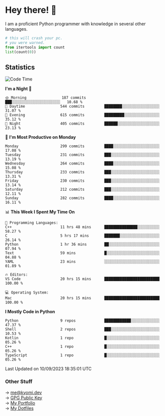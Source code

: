 # Hey there! 👋

I am a proficient Python programmer with knowledge in several other languages.

```py
# this will crash your pc.
# you were warned.
from itertools import count
list(count(0))
```

## Statistics
<!--START_SECTION:waka-->
![Code Time](http://img.shields.io/badge/Code%20Time-384%20hrs%2040%20mins-blue)

**I'm a Night 🦉** 

```text
🌞 Morning                187 commits         ███░░░░░░░░░░░░░░░░░░░░░░   10.68 % 
🌆 Daytime                544 commits         ████████░░░░░░░░░░░░░░░░░   31.07 % 
🌃 Evening                615 commits         █████████░░░░░░░░░░░░░░░░   35.12 % 
🌙 Night                  405 commits         ██████░░░░░░░░░░░░░░░░░░░   23.13 % 
```
📅 **I'm Most Productive on Monday** 

```text
Monday                   299 commits         ████░░░░░░░░░░░░░░░░░░░░░   17.08 % 
Tuesday                  231 commits         ███░░░░░░░░░░░░░░░░░░░░░░   13.19 % 
Wednesday                264 commits         ████░░░░░░░░░░░░░░░░░░░░░   15.08 % 
Thursday                 233 commits         ███░░░░░░░░░░░░░░░░░░░░░░   13.31 % 
Friday                   230 commits         ███░░░░░░░░░░░░░░░░░░░░░░   13.14 % 
Saturday                 212 commits         ███░░░░░░░░░░░░░░░░░░░░░░   12.11 % 
Sunday                   282 commits         ████░░░░░░░░░░░░░░░░░░░░░   16.11 % 
```


📊 **This Week I Spent My Time On** 

```text
💬 Programming Languages: 
C++                      11 hrs 48 mins      ███████████████░░░░░░░░░░   58.27 % 
C                        5 hrs 17 mins       ███████░░░░░░░░░░░░░░░░░░   26.14 % 
Python                   1 hr 36 mins        ██░░░░░░░░░░░░░░░░░░░░░░░   07.94 % 
Text                     59 mins             █░░░░░░░░░░░░░░░░░░░░░░░░   04.88 % 
YAML                     23 mins             ░░░░░░░░░░░░░░░░░░░░░░░░░   01.89 % 

🔥 Editors: 
VS Code                  20 hrs 15 mins      █████████████████████████   100.00 % 

💻 Operating System: 
Mac                      20 hrs 15 mins      █████████████████████████   100.00 % 
```

**I Mostly Code in Python** 

```text
Python                   9 repos             ████████████░░░░░░░░░░░░░   47.37 % 
Shell                    2 repos             ███░░░░░░░░░░░░░░░░░░░░░░   10.53 % 
Kotlin                   1 repo              █░░░░░░░░░░░░░░░░░░░░░░░░   05.26 % 
C++                      1 repo              █░░░░░░░░░░░░░░░░░░░░░░░░   05.26 % 
TypeScript               1 repo              █░░░░░░░░░░░░░░░░░░░░░░░░   05.26 % 
```




 Last Updated on 10/09/2023 18:35:01 UTC
<!--END_SECTION:waka-->

### Other Stuff

→ [me@kyomi.dev](mailto:me@kyomi.dev)\
→ [GPG Public Key](https://github.com/bitterteriyaki.gpg)\
→ [My Portfolio](https://kyomi.dev)\
→ [My Dotfiles](https://github.com/bitterteriyaki/dotfiles)
